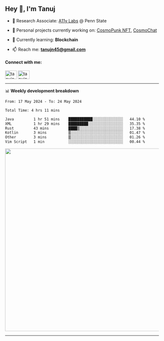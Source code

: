 <h2>Hey 👋, I'm Tanuj</h2>

- 🔬 Research Associate: [A11y Labs](https://a11y.ist.psu.edu/) @ Penn State 

- 🔭 Personal projects currently working on: [CosmoPunk NFT](https://github.com/tanujn45/CosmoNFT), [CosmoChat](https://github.com/tanujn45/CosmoChat)

- 🌱 Currently learning: **Blockchain**

- 📫 Reach me: **tanujn45@gmail.com**

<h4 align="left">Connect with me:</h4>
<p align="left">
<a href="https://twitter.com/tanujn45" target="blank"><img align="center" src="https://raw.githubusercontent.com/rahuldkjain/github-profile-readme-generator/master/src/images/icons/Social/twitter.svg" alt="tanujn45" height="28" width="38" /></a>
<a href="https://linkedin.com/in/tanujn45" target="blank"><img align="center" src="https://raw.githubusercontent.com/rahuldkjain/github-profile-readme-generator/master/src/images/icons/Social/linked-in-alt.svg" alt="tanujn45" height="28" width="38" /></a>
</p>

-------

📊 **Weekly development breakdown**
<!--START_SECTION:waka-->

```txt
From: 17 May 2024 - To: 24 May 2024

Total Time: 4 hrs 11 mins

Java         1 hr 51 mins    ███████████░░░░░░░░░░░░░░   44.10 %
XML          1 hr 29 mins    █████████░░░░░░░░░░░░░░░░   35.35 %
Rust         43 mins         ████▒░░░░░░░░░░░░░░░░░░░░   17.38 %
Kotlin       3 mins          ▒░░░░░░░░░░░░░░░░░░░░░░░░   01.47 %
Other        3 mins          ▒░░░░░░░░░░░░░░░░░░░░░░░░   01.26 %
Vim Script   1 min           ░░░░░░░░░░░░░░░░░░░░░░░░░   00.44 %
```

<!--END_SECTION:waka-->

<img src="https://wakatime.com/share/@018e9abd-1aa4-4aa6-9db7-5ca3b999e810/4650b67a-98aa-46b4-b598-3d8a2451f0df.svg" width="600"/>

-------
